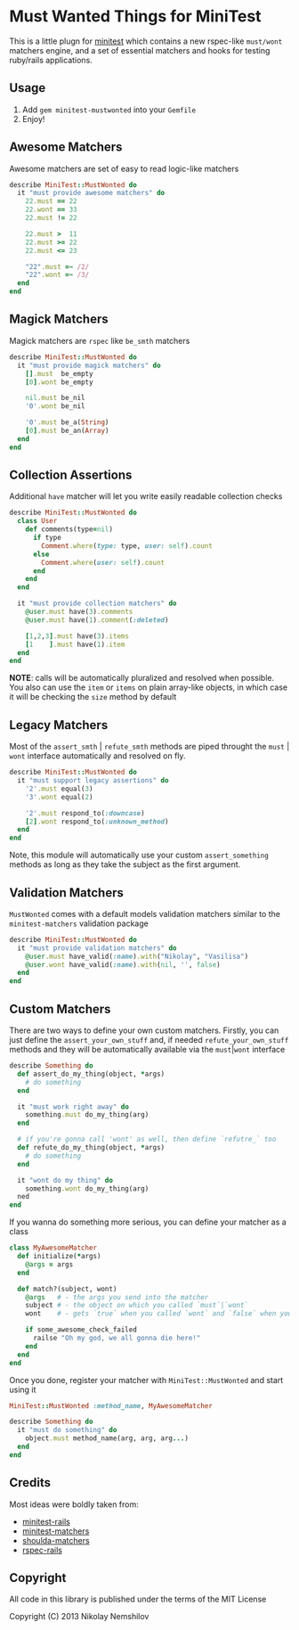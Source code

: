 # Must Wanted Things for MiniTest

This is a little plugn for [minitest](https://github.com/seattlerb/minitest)
which contains a new rspec-like `must/wont` matchers engine, and a set of
essential matchers and hooks for testing ruby/rails applications.

## Usage

1. Add `gem minitest-mustwonted` into your `Gemfile`
2. Enjoy!


## Awesome Matchers

Awesome matchers are set of easy to read logic-like matchers

```ruby
describe MiniTest::MustWonted do
  it "must provide awesome matchers" do
    22.must == 22
    22.wont == 33
    22.must != 22

    22.must >  11
    22.must >= 22
    22.must <= 23

    "22".must =~ /2/
    "22".wont =~ /3/
  end
end
```

## Magick Matchers

Magick matchers are `rspec` like `be_smth` matchers

```ruby
describe MiniTest::MustWonted do
  it "must provide magick matchers" do
    [].must  be_empty
    [0].wont be_empty

    nil.must be_nil
    '0'.wont be_nil

    '0'.must be_a(String)
    [0].must be_an(Array)
  end
end
```

## Collection Assertions

Additional `have` matcher will let you write easily readable collection checks

```ruby
describe MiniTest::MustWonted do
  class User
    def comments(type=nil)
      if type
        Comment.where(type: type, user: self).count
      else
        Comment.where(user: self).count
      end
    end
  end

  it "must provide collection matchers" do
    @user.must have(3).comments
    @user.must have(1).comment(:deleted)

    [1,2,3].must have(3).items
    [1    ].must have(1).item
  end
end
```

__NOTE__: calls will be automatically pluralized and resolved when possible. You
also can use the `item` or `items` on plain array-like objects, in which case it
will be checking the `size` method by default


## Legacy Matchers

Most of the `assert_smth` | `refute_smth` methods are piped throught the `must` |
`wont` interface automatically and resolved on fly.

```ruby
describe MiniTest::MustWonted do
  it "must support legacy assertions" do
    '2'.must equal(3)
    '3'.wont equal(2)

    '2'.must respond_to(:downcase)
    [2].wont respond_to(:unknown_method)
  end
end
```

Note, this module will automatically use your custom `assert_something` methods
as long as they take the subject as the first argument.


## Validation Matchers

`MustWonted` comes with a default models validation matchers similar to the
`minitest-matchers` validation package

```ruby
describe MiniTest::MustWonted do
  it "must provide validation matchers" do
    @user.must have_valid(:name).with("Nikolay", "Vasilisa")
    @user.wont have_valid(:name).with(nil, '', false)
  end
end
```


## Custom Matchers

There are two ways to define your own custom matchers. Firstly, you can just
define the `assert_your_own_stuff` and, if needed `refute_your_own_stuff` methods
and they will be automatically available via the `must`|`wont` interface

```ruby
describe Something do
  def assert_do_my_thing(object, *args)
    # do something
  end

  it "must work right away" do
    something.must do_my_thing(arg)
  end

  # if you're gonna call 'wont' as well, then define `refutre_` too
  def refute_do_my_thing(object, *args)
    # do something
  end

  it "wont do my thing" do
    something.wont do_my_thing(arg)
  ned
end
```

If you wanna do something more serious, you can define your matcher as a class

```ruby
class MyAwesomeMatcher
  def initialize(*args)
    @args = args
  end

  def match?(subject, wont)
    @args   # - the args you send into the matcher
    subject # - the object on which you called `must`|`wont`
    wont    # - gets `true` when you called `wont` and `false` when you called `must`

    if some_awesome_check_failed
      railse "Oh my god, we all gonna die here!"
    end
  end
end
```

Once you done, register your matcher with `MiniTest::MustWonted` and start using it

```ruby
MiniTest::MustWonted :method_name, MyAwesomeMatcher

describe Something do
  it "must do something" do
    object.must method_name(arg, arg, arg...)
  end
end
```


## Credits

Most ideas were boldly taken from:

* [minitest-rails](https://github.com/blowmage/minitest-rails)
* [minitest-matchers](https://github.com/zenspider/minitest-matchers)
* [shoulda-matchers](https://github.com/thoughtbot/shoulda-matchers)
* [rspec-rails](https://github.com/rspec/rspec-rails)


## Copyright

All code in this library is published under the terms of the MIT License

Copyright (C) 2013 Nikolay Nemshilov
